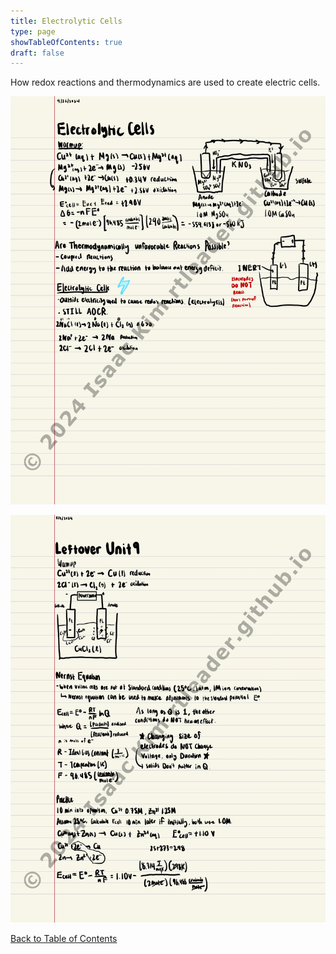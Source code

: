 ```yaml
---
title: Electrolytic Cells
type: page
showTableOfContents: true
draft: false
---
```

How redox reactions and thermodynamics are used to create electric cells.

![](./marked_AP_Chemistry_Notes-44.jpg)

![](./marked_AP_Chemistry_Notes-45.jpg)

[Back to Table of Contents](../)